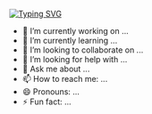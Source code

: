  [![Typing SVG](https://readme-typing-svg.demolab.com?font=Fira+Code&weight=600&size=50&pause=1000&color=F70000&center=true&vCenter=true&random=false&width=1003&height=350&lines=Daniel+Mascarilla+Del+Olmo;Computer+System+Administrator)](https://git.io/typing-svg) 
 
- 🔭 I’m currently working on ...
- 🌱 I’m currently learning ...
- 👯 I’m looking to collaborate on ...
- 🤔 I’m looking for help with ...
- 💬 Ask me about ...
- 📫 How to reach me: ...
- 😄 Pronouns: ...
- ⚡ Fun fact: ...
